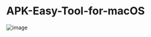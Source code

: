 # APK-Easy-Tool-for-macOS

![image](https://github.com/0xHW4N/APK-Easy-Tool-for-macOS/assets/67718802/66cfd6c4-10be-44dc-bc2d-9bba58e52cf3)
